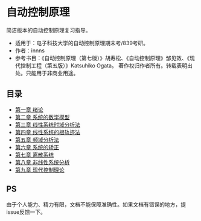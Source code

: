 # 自动控制原理

简洁版本的自动控制原理复习指导。
+ 适用于：电子科技大学的自动控制原理期末考/839考研。
+ 作者：innns
+ 参考书目：《自动控制原理（第七版）》胡寿松、《自动控制原理》邹见效、《现代控制工程（第五版）》Katsuhiko Ogata。
著作权归作者所有。转载表明出处。只能用于非商业用途。

## 目录

+ [第一章 绪论](src/C1_绪论.md)
+ [第二章 系统的数学模型](src/C2_系统的数学模型.md)
+ [第三章 线性系统时域分析法](src/C3_线性系统时域分析法.md)
+ [第四章 线性系统的根轨迹法](src/C4_线性系统的根轨迹法.md)
+ [第五章 频域分析法](src/C5_频域分析法.md)
+ [第六章 系统的矫正](src/C6_系统的矫正.md)
+ [第七章 离散系统](src/C7_离散系统.md)
+ [第八章 非线性系统分析](src/C8_非线性系统分析.md)
+ [第九章 现代控制理论](src/C9_现代控制理论.md)

## PS

由于个人能力、精力有限，文档不能保障准确性。如果文档有错误的地方，提issue反馈一下。